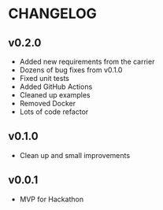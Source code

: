 # CHANGELOG

## v0.2.0

* Added new requirements from the carrier
* Dozens of bug fixes from v0.1.0
* Fixed unit tests
* Added GitHub Actions
* Cleaned up examples
* Removed Docker
* Lots of code refactor

## v0.1.0

* Clean up and small improvements

## v0.0.1

* MVP for Hackathon
